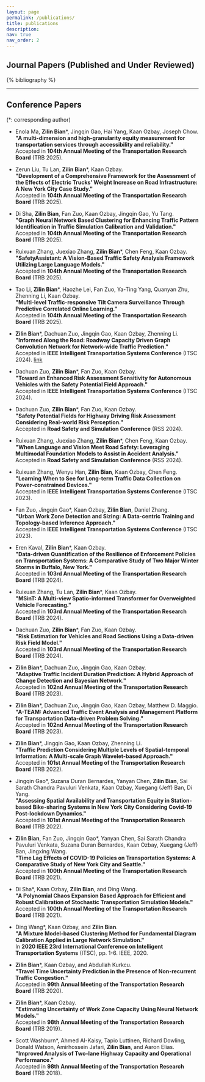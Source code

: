 ```yaml
---
layout: page
permalink: /publications/
title: publications
description:
nav: true
nav_order: 2
---
```

<!-- _pages/publications.md -->

<!-- Bibsearch Feature -->

<!-- {% include bib_search.liquid %} -->

## Journal Papers (Published and Under Reviewed)

<div class="publications">

{% bibliography %}

</div>

---
## Conference Papers
(*: corresponding author)

- Enola Ma, **Zilin Bian***, Jingqin Gao, Hai Yang, Kaan Ozbay, Joseph Chow.  
  **"A multi-dimension and high-granularity equity measurement for transportation services through accessibility and reliability."**  
  Accepted in **104th Annual Meeting of the Transportation Research Board** (TRB 2025).

- Zerun Liu, Tu Lan, **Zilin Bian***, Kaan Ozbay.  
  **"Development of a Comprehensive Framework for the Assessment of the Effects of Electric Trucks' Weight Increase on Road Infrastructure: A New York City Case Study."**  
  Accepted in **104th Annual Meeting of the Transportation Research Board** (TRB 2025).

- Di Sha, **Zilin Bian**, Fan Zuo, Kaan Ozbay, Jingqin Gao, Yu Tang.  
  **"Graph Neural Network Based Clustering for Enhancing Traffic Pattern Identification in Traffic Simulation Calibration and Validation."**  
  Accepted in **104th Annual Meeting of the Transportation Research Board** (TRB 2025).

- Ruixuan Zhang, Juexiao Zhang, **Zilin Bian***, Chen Feng, Kaan Ozbay.  
  **"SafetyAssistant: A Vision-Based Traffic Safety Analysis Framework Utilizing Large Language Models."**  
  Accepted in **104th Annual Meeting of the Transportation Research Board** (TRB 2025).

- Tao Li, **Zilin Bian***, Haozhe Lei, Fan Zuo, Ya-Ting Yang, Quanyan Zhu, Zhenning Li, Kaan Ozbay.  
  **"Multi-level Traffic-responsive Tilt Camera Surveillance Through Predictive Correlated Online Learning."**  
  Accepted in **104th Annual Meeting of the Transportation Research Board** (TRB 2025).

- **Zilin Bian***, Dachuan Zuo, Jingqin Gao, Kaan Ozbay, Zhenning Li.  
  **"Informed Along the Road: Roadway Capacity Driven Graph Convolution Network for Network-wide Traffic Prediction."**  
  Accepted in **IEEE Intelligent Transportation Systems Conference** (ITSC 2024).  [link](https://arxiv.org/abs/2406.13057)

- Dachuan Zuo, **Zilin Bian***, Fan Zuo, Kaan Ozbay.  
  **"Toward an Enhanced Risk Assessment Sensitivity for Autonomous Vehicles with the Safety Potential Field Approach."**  
  Accepted in **IEEE Intelligent Transportation Systems Conference** (ITSC 2024).

- Dachuan Zuo, **Zilin Bian***, Fan Zuo, Kaan Ozbay.  
  **"Safety Potential Fields for Highway Driving Risk Assessment Considering Real-world Risk Perception."**  
  Accepted in **Road Safety and Simulation Conference** (RSS 2024).

- Ruixuan Zhang, Juexiao Zhang, **Zilin Bian***, Chen Feng, Kaan Ozbay.  
  **"When Language and Vision Meet Road Safety: Leveraging Multimodal Foundation Models to Assist in Accident Analysis."**  
  Accepted in **Road Safety and Simulation Conference** (RSS 2024).

- Ruixuan Zhang, Wenyu Han, **Zilin Bian**, Kaan Ozbay, Chen Feng.  
  **"Learning When to See for Long-term Traffic Data Collection on Power-constrained Devices."**  
  Accepted in **IEEE Intelligent Transportation Systems Conference** (ITSC 2023).

- Fan Zuo, Jingqin Gao*, Kaan Ozbay, **Zilin Bian**, Daniel Zhang.  
  **"Urban Work Zone Detection and Sizing: A Data-centric Training and Topology-based Inference Approach."**  
  Accepted in **IEEE Intelligent Transportation Systems Conference** (ITSC 2023). 

- Eren Kaval, **Zilin Bian***, Kaan Ozbay.  
  **"Data-driven Quantification of the Resilience of Enforcement Policies on Transportation Systems: A Comparative Study of Two Major Winter Storms in Buffalo, New York."**  
  Accepted in **103rd Annual Meeting of the Transportation Research Board** (TRB 2024).

- Ruixuan Zhang, Tu Lan, **Zilin Bian***, Kaan Ozbay.  
  **"MSinT: A Multi-view Spatio-informed Transformer for Overweighted Vehicle Forecasting."**  
  Accepted in **103rd Annual Meeting of the Transportation Research Board** (TRB 2024).

- Dachuan Zuo, **Zilin Bian***, Fan Zuo, Kaan Ozbay.  
  **"Risk Estimation for Vehicles and Road Sections Using a Data-driven Risk Field Model."**  
  Accepted in **103rd Annual Meeting of the Transportation Research Board** (TRB 2024).

- **Zilin Bian***, Dachuan Zuo, Jingqin Gao, Kaan Ozbay.  
  **"Adaptive Traffic Incident Duration Prediction: A Hybrid Approach of Change Detection and Bayesian Network."**  
  Accepted in **102nd Annual Meeting of the Transportation Research Board** (TRB 2023).

- **Zilin Bian***, Dachuan Zuo, Jingqin Gao, Kaan Ozbay, Matthew D. Maggio.  
  **"A-TEAM: Advanced Traffic Event Analysis and Management Platform for Transportation Data-driven Problem Solving."**  
  Accepted in **102nd Annual Meeting of the Transportation Research Board** (TRB 2023).

- **Zilin Bian***, Jingqin Gao, Kaan Ozbay, Zhenning Li.  
  **"Traffic Prediction Considering Multiple Levels of Spatial-temporal Information: A Multi-scale Graph Wavelet-based Approach."**  
  Accepted in **101st Annual Meeting of the Transportation Research Board** (TRB 2022).

- Jingqin Gao*, Suzana Duran Bernardes, Yanyan Chen, **Zilin Bian**, Sai Sarath Chandra Pavuluri Venkata, Kaan Ozbay, Xuegang (Jeff) Ban, Di Yang.  
  **"Assessing Spatial Availability and Transportation Equity in Station-based Bike-sharing Systems in New York City Considering Covid-19 Post-lockdown Dynamics."**  
  Accepted in **101st Annual Meeting of the Transportation Research Board** (TRB 2022).

- **Zilin Bian**, Fan Zuo, Jingqin Gao*, Yanyan Chen, Sai Sarath Chandra Pavuluri Venkata, Suzana Duran Bernardes, Kaan Ozbay, Xuegang (Jeff) Ban, Jingxing Wang.  
  **"Time Lag Effects of COVID-19 Policies on Transportation Systems: A Comparative Study of New York City and Seattle."**  
  Accepted in **100th Annual Meeting of the Transportation Research Board** (TRB 2021).

- Di Sha*, Kaan Ozbay, **Zilin Bian**, and Ding Wang.  
  **"A Polynomial Chaos Expansion Based Approach for Efficient and Robust Calibration of Stochastic Transportation Simulation Models."**  
  Accepted in **100th Annual Meeting of the Transportation Research Board** (TRB 2021).

- Ding Wang*, Kaan Ozbay, and **Zilin Bian**.  
  **"A Mixture Model-based Clustering Method for Fundamental Diagram Calibration Applied in Large Network Simulation."**  
  In **2020 IEEE 23rd International Conference on Intelligent Transportation Systems** (ITSC), pp. 1-6. IEEE, 2020.

- **Zilin Bian***, Kaan Ozbay, and Abdullah Kurkcu.  
  **"Travel Time Uncertainty Prediction in the Presence of Non-recurrent Traffic Congestion."**  
  Accepted in **99th Annual Meeting of the Transportation Research Board** (TRB 2020).

- **Zilin Bian***, Kaan Ozbay.  
  **"Estimating Uncertainty of Work Zone Capacity Using Neural Network Models."**  
  Accepted in **98th Annual Meeting of the Transportation Research Board** (TRB 2019).

- Scott Washburn*, Ahmed Al-Kaisy, Tapio Luttinen, Richard Dowling, Donald Watson, Amirhossein Jafari, **Zilin Bian**, and Aaron Elias.  
  **"Improved Analysis of Two-lane Highway Capacity and Operational Performance."**  
  Accepted in **98th Annual Meeting of the Transportation Research Board** (TRB 2018).


